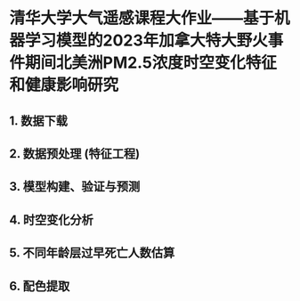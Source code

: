 # 清华大学大气遥感课程大作业——基于机器学习模型的2023年加拿大特大野火事件期间北美洲PM2.5浓度时空变化特征和健康影响研究
## 1. 数据下载
## 2. 数据预处理 (特征工程)
## 3. 模型构建、验证与预测
## 4. 时空变化分析
## 5. 不同年龄层过早死亡人数估算
## 6. 配色提取
